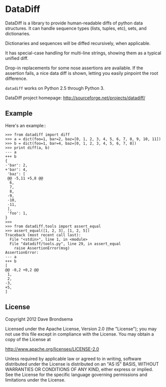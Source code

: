 DataDiff
========

DataDiff is a library to provide human-readable diffs of python data structures.
It can handle sequence types (lists, tuples, etc), sets, and dictionaries.

Dictionaries and sequences will be diffed recursively, when applicable.

It has special-case handling for multi-line strings, showing them as a typical unified diff.

Drop-in replacements for some nose assertions are available.  If the assertion fails,
a nice data diff is shown, letting you easily pinpoint the root difference.

``datadiff`` works on Python 2.5 through Python 3.

DataDiff project homepage: http://sourceforge.net/projects/datadiff/

Example
-------

Here's an example::

    >>> from datadiff import diff
    >>> a = dict(foo=1, bar=2, baz=[0, 1, 2, 3, 4, 5, 6, 7, 8, 9, 10, 11])
    >>> b = dict(foo=1, bar=4, baz=[0, 1, 2, 3, 4, 5, 6, 7, 8])
    >>> print diff(a, b)
    --- a
    +++ b
    {
    -'bar': 2,
    +'bar': 4,
     'baz': [
     @@ -5,11 +5,8 @@
      6,
      7,
      8,
     -9,
     -10,
     -11,
     ],
     'foo': 1,
    }
    >>>
    >>> from datadiff.tools import assert_equal
    >>> assert_equal([1, 2, 3], [1, 2, 5])
    Traceback (most recent call last):
      File "<stdin>", line 1, in <module>
      File "datadiff/tools.py", line 29, in assert_equal
        raise AssertionError(msg)
    AssertionError:
    --- a
    +++ b
    [
    @@ -0,2 +0,2 @@
     1,
     2,
    -3,
    +5,
    ]

License
-------

Copyright 2012 Dave Brondsema

Licensed under the Apache License, Version 2.0 (the "License");
you may not use this file except in compliance with the License.
You may obtain a copy of the License at

  http://www.apache.org/licenses/LICENSE-2.0

Unless required by applicable law or agreed to in writing, software
distributed under the License is distributed on an "AS IS" BASIS,
WITHOUT WARRANTIES OR CONDITIONS OF ANY KIND, either express or implied.
See the License for the specific language governing permissions and
limitations under the License.
